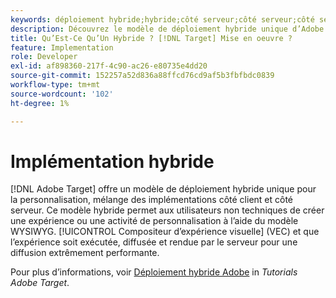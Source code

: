 ```yaml
---
keywords: déploiement hybride;hybride;côté serveur;côté serveur;côté serveur;côté client;côté client;côté client;mise en oeuvre hybride
description: Découvrez le modèle de déploiement hybride unique d’Adobe Target pour la personnalisation, mélange des implémentations côté client et côté serveur.
title: Qu’Est-Ce Qu’Un Hybride ? [!DNL Target] Mise en oeuvre ?
feature: Implementation
role: Developer
exl-id: af898360-217f-4c90-ac26-e80735e4dd20
source-git-commit: 152257a52d836a88ffcd76cd9af5b3fbfbdc0839
workflow-type: tm+mt
source-wordcount: '102'
ht-degree: 1%

---
```


# Implémentation hybride

[!DNL Adobe Target] offre un modèle de déploiement hybride unique pour la personnalisation, mélange des implémentations côté client et côté serveur. Ce modèle hybride permet aux utilisateurs non techniques de créer une expérience ou une activité de personnalisation à l’aide du modèle WYSIWYG. [!UICONTROL Compositeur d’expérience visuelle] (VEC) et que l’expérience soit exécutée, diffusée et rendue par le serveur pour une diffusion extrêmement performante.

Pour plus d’informations, voir [Déploiement hybride Adobe](https://experienceleague.adobe.com/docs/target-learn/tutorials/implementation/hybrid-deployment.html) in *Tutorials Adobe Target*.
